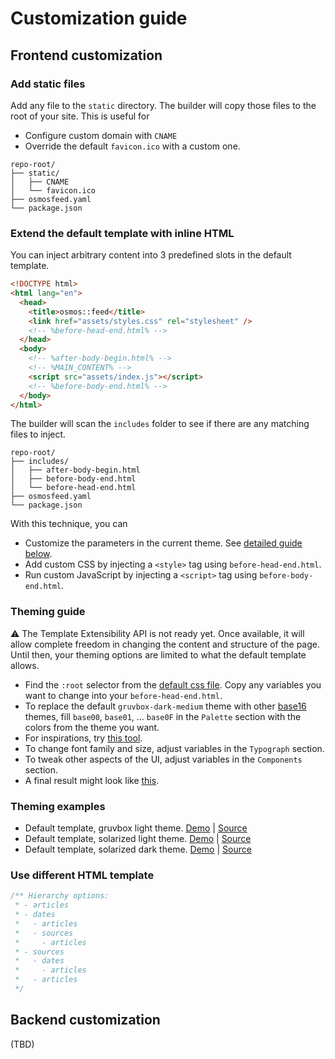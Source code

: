 # Customization guide

## Frontend customization

### Add static files

Add any file to the `static` directory. The builder will copy those files to the root of your site. This is useful for

- Configure custom domain with `CNAME`
- Override the default `favicon.ico` with a custom one.

```
repo-root/
├── static/
│   ├── CNAME
│   └── favicon.ico
├── osmosfeed.yaml
└── package.json
```

### Extend the default template with inline HTML

You can inject arbitrary content into 3 predefined slots in the default template.

```html
<!DOCTYPE html>
<html lang="en">
  <head>
    <title>osmos::feed</title>
    <link href="assets/styles.css" rel="stylesheet" />
    <!-- %before-head-end.html% -->
  </head>
  <body>
    <!-- %after-body-begin.html% -->
    <!-- %MAIN_CONTENT% -->
    <script src="assets/index.js"></script>
    <!-- %before-body-end.html% -->
  </body>
</html>
```

The builder will scan the `includes` folder to see if there are any matching files to inject.

```
repo-root/
├── includes/
│   ├── after-body-begin.html
│   ├── before-body-end.html
│   └── before-head-end.html
├── osmosfeed.yaml
└── package.json
```

With this technique, you can

- Customize the parameters in the current theme. See [detailed guide below](#theming-guide).
- Add custom CSS by injecting a `<style>` tag using `before-head-end.html`.
- Run custom JavaScript by injecting a `<script>` tag using `before-body-end.html`.

### Theming guide

⚠ The Template Extensibility API is not ready yet. Once available, it will allow complete freedom in changing the content and structure of the page. Until then, your theming options are limited to what the default template allows.

- Find the `:root` selector from the [default css file](https://github.com/osmoscraft/osmosfeed/blob/v1.6.0/src/system-static/styles.css). Copy any variables you want to change into your `before-head-end.html`.
- To replace the default `gruvbox-dark-medium` theme with other [base16](https://github.com/chriskempson/base16) themes, fill `base00`, `base01`, ... `base0F` in the `Palette` section with the colors from the theme you want.
- For inspirations, try [this tool](https://terminal.sexy/).
- To change font family and size, adjust variables in the `Typograph` section.
- To tweak other aspects of the UI, adjust variables in the `Components` section.
- A final result might look like [this](https://github.com/osmoscraft/osmosfeed-examples/blob/main/examples/default-solarized-light/includes/before-head-end.html).

### Theming examples

- Default template, gruvbox light theme. [Demo](https://osmoscraft.github.io/osmosfeed-examples/default-gruvbox-light/) | [Source](https://github.com/osmoscraft/osmosfeed-examples/tree/main/examples/default-gruvbox-light)
- Default template, solarized light theme. [Demo](https://osmoscraft.github.io/osmosfeed-examples/default-solarized-light/) | [Source](https://github.com/osmoscraft/osmosfeed-examples/tree/main/examples/default-solarized-light)
- Default template, solarized dark theme. [Demo](https://osmoscraft.github.io/osmosfeed-examples/default-solarized-dark/) | [Source](https://github.com/osmoscraft/osmosfeed-examples/tree/main/examples/default-solarized-dark)

### Use different HTML template

```js
/** Hierarchy options:
 * - articles
 * - dates
 *   - articles
 *   - sources
 *     - articles
 * - sources
 *   - dates
 *     - articles
 *   - articles
 */
```

## Backend customization

(TBD)

